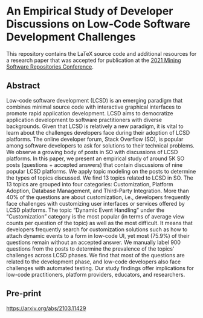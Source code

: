# An Empirical Study of Developer Discussions on Low-Code Software Development Challenges

This repository contains the LaTeX source code and additional resources for a research paper that was accepted for publication at the [2021 Mining Software Repositories Conference](https://2021.msrconf.org/details/msr-2021-technical-papers/6/An-Empirical-Study-of-Developer-Discussions-on-Low-Code-Software-Development-Challeng).

## Abstract
Low-code software development (LCSD) is an emerging paradigm that combines minimal source code with interactive graphical interfaces to promote rapid application development. LCSD aims to democratize application development to software practitioners with diverse backgrounds. Given that LCSD is relatively a new paradigm, it is vital to learn about the challenges developers face during their adoption of LCSD platforms. The online developer forum, Stack Overflow (SO), is popular among software developers to ask for solutions to their technical problems. We observe a growing body of posts in SO with discussions of LCSD platforms. In this paper, we present an empirical study of around 5K SO posts (questions + accepted answers) that contain discussions of nine popular LCSD platforms. We apply topic modeling on the posts to determine the types of topics discussed. We find 13 topics related to LCSD in SO. The 13 topics are grouped into four categories: Customization, Platform Adoption, Database Management, and Third-Party Integration. More than 40% of the questions are about customization, i.e., developers frequently face challenges with customizing user interfaces or services offered by LCSD platforms. The topic “Dynamic Event Handling” under the “Customization” category is the most popular (in terms of average view counts per question of the topic) as well as the most difficult. It means that developers frequently search for customization solutions such as how to attach dynamic events to a form in low-code UI, yet most (75.9%) of their questions remain without an accepted answer. We manually label 900 questions from the posts to determine the prevalence of the topics’ challenges across LCSD phases. We find that most of the questions are related to the development phase, and low-code developers also face challenges with automated testing. Our study findings offer implications for low-code practitioners, platform providers, educators, and researchers.

## Pre-print
https://arxiv.org/abs/2103.11429
